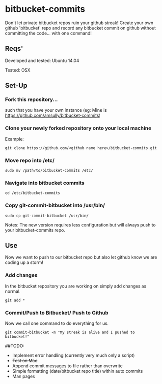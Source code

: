 # bitbucket-commits
Don't let private bitbucket repos ruin your github streak! Create your own github 'bitbucket' repo and record any bitbucket commit on github without committing the code... with one command! 

## Reqs'
Developed and tested: Ubuntu 14.04

Tested: OSX

## Set-Up

### Fork this repository...

 such that you have your own instance (eg: Mine is https://github.com/amsully/bitbucket-commits)

### Clone your newly forked repository onto your local machine

Example:

```
git clone https://github.com/<github name here>/bitbucket-commits.git
```

### Move repo into /etc/

```
sudo mv /path/to/bitbucket-commits /etc/
```

### Navigate into bitbucket commits

```
cd /etc/bitbucket-commits
```

### Copy git-commit-bitbucket into /usr/bin/

```
sudo cp git-commit-bitbucket /usr/bin/
```

Notes: The new version requires less configuration but will always push to your bitbucket-commits repo.

## Use

Now we want to push to our bitbucket repo but also let github know we are coding up a storm!

### Add changes

In the bitbucket repository you are working on simply add changes as normal.

```
git add *
```

### Commit/Push to Bitbucket/ Push to Github

Now we call one command to do everything for us.

```
git commit-bitbucket -m "My streak is alive and I pushed to bitbucket!"
```

##TODO:
- Implement error handling (currently very much only a script)
- ~~Test on Mac~~
- Append commit messages to file rather than overwrite
- Simple formatting (date/bitbucket repo title) within auto commits
- Man pages















